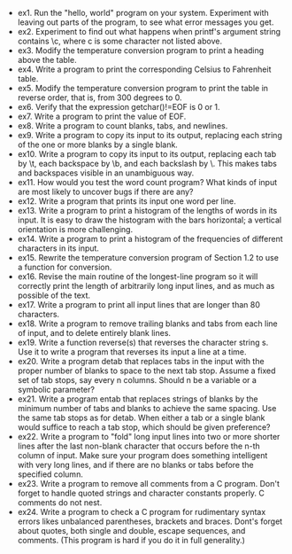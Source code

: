 - ex1.  Run the "hello, world" program on your system. Experiment with leaving out parts of the program, to see what error messages you get.
- ex2.  Experiment to find out what happens when printf's argument string contains \c, where c is some character not listed above.
- ex3.  Modify the temperature conversion program to print a heading above the table.
- ex4.  Write a program to print the corresponding Celsius to Fahrenheit table.
- ex5.  Modify the temperature conversion program to print the table in reverse order, that is, from 300 degrees to 0.
- ex6.  Verify that the expression getchar()!=EOF is 0 or 1.
- ex7.  Write a program to print the value of EOF.
- ex8.  Write a program to count blanks, tabs, and newlines.
- ex9.  Write a program to copy its input to its output, replacing each string of the one or more blanks by a single blank.
- ex10. Write a program to copy its input to its output, replacing each tab by \t, each backspace by \b, and each backslash by \\. This makes tabs and backspaces visible in an unambiguous way.
- ex11. How would you test the word count program? What kinds of input are most likely to uncover bugs if there are any?
- ex12. Write a program that prints its input one word per line.
- ex13. Write a program to print a histogram of the lengths of words in its input. It is easy to draw the histogram with the bars horizontal; a vertical orientation is more challenging.
- ex14. Write a program to print a histogram of the frequencies of different characters in its input.
- ex15. Rewrite the temperature conversion program of Section 1.2 to use a function for conversion.
- ex16. Revise the main routine of the longest-line program so it will correctly print the length of arbitrarily long input lines, and as much as possible of the text.
- ex17. Write a program to print all input lines that are longer than 80 characters.
- ex18. Write a program to remove trailing blanks and tabs from each line of input, and to delete entirely blank lines.
- ex19. Write a function reverse(s) that reverses the character string s. Use it to write a program that reverses its input a line at a time.
- ex20. Write a program detab that replaces tabs in the input with the proper number of blanks to space to the next tab stop. Assume a fixed set of tab stops, say every n columns. Should n be a variable or a symbolic parameter?
- ex21. Write a program entab that replaces strings of blanks by the minimum number of tabs and blanks to achieve the same spacing. Use the same tab stops as for detab. When either a tab or a single blank would suffice to reach a tab stop, which should be given preference?
- ex22. Write a program to "fold" long input lines into two or more shorter lines after the last non-blank character that occurs before the n-th column of input. Make sure your program does something intelligent with very long lines, and if there are no blanks or tabs before the specified column.
- ex23. Write a program to remove all comments from a C program. Don't forget to handle quoted strings and character constants properly. C comments do not nest.
- ex24. Write a program to check a C program for rudimentary syntax errors likes unbalanced parentheses, brackets and braces. Dont's forget about quotes, both single and double, escape sequences, and comments. (This program is hard if you do it in full generality.)
